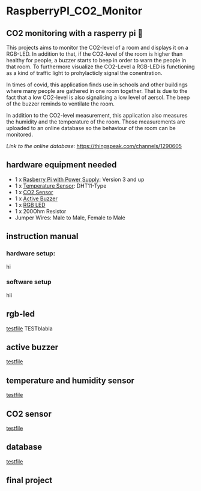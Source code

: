 # RaspberryPI_CO2_Monitor
## CO2 monitoring with a rasperry pi :monkey:

This projects aims to monitor the CO2-level of a room and displays it on a RGB-LED. In addition to that, if the CO2-level of the room is higher than healthy for people, a buzzer starts to beep in order to warn the people in that room. To furthermore visualize the CO2-Level a RGB-LED is functioning as a kind of traffic light to prohylacticly signal the conentration.

In times of covid, this application finds use in schools and other buildings where many people are gathered in one room together.
That is due to the fact that a low CO2-level is also signalising a low level of aersol. The beep of the buzzer reminds to ventilate the room. 

In addition to the CO2-level measurement, this application also measures the humidity and the temperature of the room. Those measurements are uploaded to an online database so the behaviour of the room can be monitored.

*Link to the online database:* https://thingspeak.com/channels/1290605

## hardware equipment needed
- 1 x [Rasberry Pi with Power Supply](https://www.raspberrypi.org/products/): Version 3 and up 
- 1 x [Temperature Sensor](https://media.digikey.com/pdf/Data%20Sheets/Adafruit%20PDFs/DHT11_Humidity_TempSensor.pdf): DHT11-Type 
- 1 x [CO2 Sensor](https://www.winsen-sensor.com/d/files/PDF/Infrared%20Gas%20Sensor/NDIR%20CO2%20SENSOR/MH-Z19%20CO2%20Ver1.0.pdf)
- 1 x [Active Buzzer](https://arduinomodules.info/ky-012-active-buzzer-module/)
- 1 x [RGB LED](https://arduinomodules.info/ky-016-rgb-full-color-led-module/)
- 1 x 200Ohm Resistor
- Jumper Wires: Male to Male, Female to Male

## instruction manual
### hardware setup:
 hi
### software setup
hii

## rgb-led
[testfile](/test_RGB.py)
TESTblabla
## active buzzer
[testfile](/test_buzzer.py)

## temperature and humidity sensor
[testfile](/)

## CO2 sensor
[testfile](/)

## database
[testfile](/temp_online.py)

## final project

